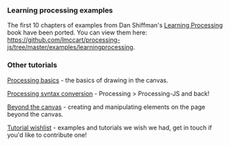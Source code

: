### Learning processing examples 
The first 10 chapters of examples from Dan Shiffman's [Learning Processing](http://www.learningprocessing.com/examples/) book have been ported. You can view them here: https://github.com/lmccart/processing-js/tree/master/examples/learningprocessing.

### Other tutorials

[Processing basics](https://github.com/lmccart/processing-js/wiki/Processing-Basics) - the basics of drawing in the canvas.

[Processing syntax conversion](https://github.com/lmccart/processing-js/wiki/Processing-syntax-conversion) - Processing > Processing-JS and back!

[Beyond the canvas](https://github.com/lmccart/processing-js/wiki/DOM-Extensions) - creating and manipulating elements on the page beyond the canvas.

[Tutorial wishlist](https://github.com/lmccart/processing-js/wiki/Example-Wishlist) - examples and tutorials we wish we had, get in touch if you'd like to contribute one!